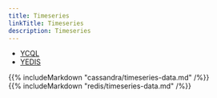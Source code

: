 ```yaml
---
title: Timeseries
linkTitle: Timeseries
description: Timeseries
---
```


<ul class="nav nav-tabs nav-tabs-yb">
  <li class="active">
    <a href="#cassandra" class="nav-link active" id="cassandra-tab" data-toggle="tab" role="tab" aria-controls="cassandra" aria-selected="true">
      <i class="icon-java-bold" aria-hidden="true"></i>
      YCQL
    </a>
  </li>
  <li>
    <a href="#redis" class="nav-link" id="redis-tab" data-toggle="tab" role="tab" aria-controls="redis" aria-selected="false">
      <i class="icon-java-bold" aria-hidden="true"></i>
      YEDIS
    </a>
  </li>
</ul>

<div class="tab-content">
  <div id="cassandra" class="tab-pane fade show active" role="tabpanel" aria-labelledby="cassandra-tab">
    {{% includeMarkdown "cassandra/timeseries-data.md" /%}}
  </div>
  <div id="redis" class="tab-pane fade" role="tabpanel" aria-labelledby="redis-tab">
    {{% includeMarkdown "redis/timeseries-data.md" /%}}
  </div>
</div>
